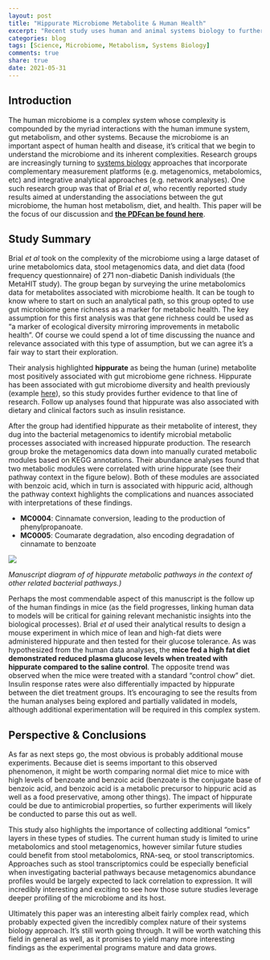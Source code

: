 ```yaml
---
layout: post
title: "Hippurate Microbiome Metabolite & Human Health"
excerpt: "Recent study uses human and animal systems biology to further understand the role of hippurate in health."
categories: blog
tags: [Science, Microbiome, Metabolism, Systems Biology]
comments: true
share: true
date: 2021-05-31
---
```


## Introduction

The human microbiome is a complex system whose complexity is compounded by the myriad interactions with the human immune system, gut metabolism, and other systems. Because the microbiome is an important aspect of human health and disease, it’s critical that we begin to understand the microbiome and its inherent complexities. Research groups are increasingly turning to [systems biology](https://en.wikipedia.org/wiki/Systems_biology) approaches that incorporate complementary measurement platforms (e.g. metagenomics, metabolomics, etc) and integrative analytical approaches (e.g. network analyses). One such research group was that of Brial *et al*, who recently reported study results aimed at understanding the associations between the gut microbiome, the human host metabolism, diet, and health. This paper will be the focus of our discussion and [**the PDFcan be found here**](https://gut.bmj.com/content/gutjnl/early/2021/05/11/gutjnl-2020-323314.full.pdf).

## Study Summary

Brial *et al* took on the complexity of the microbiome using a large dataset of urine metabolomics data, stool metagenomics data, and diet data (food frequency questionnaire) of 271 non-diabetic Danish individuals (the MetaHIT study). The group began by surveying the urine metabolomics data for metabolites associated with microbiome health. It can be tough to know where to start on such an analytical path, so this group opted to use gut microbiome gene richness as a marker for metabolic health. The key assumption for this first analysis was that gene richness could be used as “a marker of ecological diversity mirroring improvements in metabolic health”. Of course we could spend a lot of time discussing the nuance and relevance associated with this type of assumption, but we can agree it’s a fair way to start their exploration.

Their analysis highlighted **hippurate** as being the human (urine) metabolite most positively associated with gut microbiome gene richness. Hippurate has been associated with gut microbiome diversity and health previously (example [here](https://www.ncbi.nlm.nih.gov/pmc/articles/PMC5651863/)), so this study provides further evidence to that line of research. Follow up analyses found that hippurate was also associated with dietary and clinical factors such as insulin resistance.

After the group had identified hippurate as their metabolite of interest, they dug into the bacterial metagenomics to identify microbial metabolic processes associated with increased hippurate production. The research group broke the metagenomics data down into manually curated metabolic modules based on KEGG annotations. Their abundance analyses found that two metabolic modules were correlated with urine hippurate (see their pathway context in the figure below). Both of these modules are associated with benzoic acid, which in turn is associated with hippuric acid, although the pathway context highlights the complications and nuances associated with interpretations of these findings.

* **MC0004**: Cinnamate conversion, leading to the production of phenylpropanoate.
* **MC0005**: Coumarate degradation, also encoding degradation of cinnamate to benzoate

![](../../../images/hippurate-metabolism.png)

*Manuscript diagram of of hippurate metabolic pathways in the context of other related bacterial pathways.)*

Perhaps the most commendable aspect of this manuscript is the follow up of the human findings in mice (as the field progresses, linking human data to models will be critical for gaining relevant mechanistic insights into the biological processes). Brial *et al* used their analytical results to design a mouse experiment in which mice of lean and high-fat diets were administered hippurate and then tested for their glucose tolerance. As was hypothesized from the human data analyses, the **mice fed a high fat diet demonstrated reduced plasma glucose levels when treated with hippurate compared to the saline control**. The opposite trend was observed when the mice were treated with a standard “control chow” diet. Insulin response rates were also differentially impacted by hippurate between the diet treatment groups. It’s encouraging to see the results from the human analyses being explored and partially validated in models, although additional experimentation will be required in this complex system.

## Perspective & Conclusions

As far as next steps go, the most obvious is probably additional mouse experiments. Because diet is seems important to this observed phenomenon, it might be worth comparing normal diet mice to mice with high levels of benzoate and benzoic acid (benzoate is the conjugate base of benzoic acid, and benzoic acid is a metabolic precursor to hippuric acid as well as a food preservative, among other things). The impact of hippurate could be due to antimicrobial properties, so further experiments will likely be conducted to parse this out as well.

This study also highlights the importance of collecting additional “omics” layers in these types of studies. The current human study is limited to urine metabolomics and stool metagenomics, however similar future studies could benefit from stool metabolomics, RNA-seq, or stool transcriptomics. Approaches such as stool transcriptomics could be especially beneficial when investigating bacterial pathways because metagenomics abundance profiles would be largely expected to lack correlation to expression. It will incredibly interesting and exciting to see how those suture studies leverage deeper profiling of the microbiome and its host.

Ultimately this paper was an interesting albeit fairly complex read, which probably expected given the incredibly complex nature of their systems biology approach. It’s still worth going through. It will be worth watching this field in general as well, as it promises to yield many more interesting findings as the experimental programs mature and data grows.


